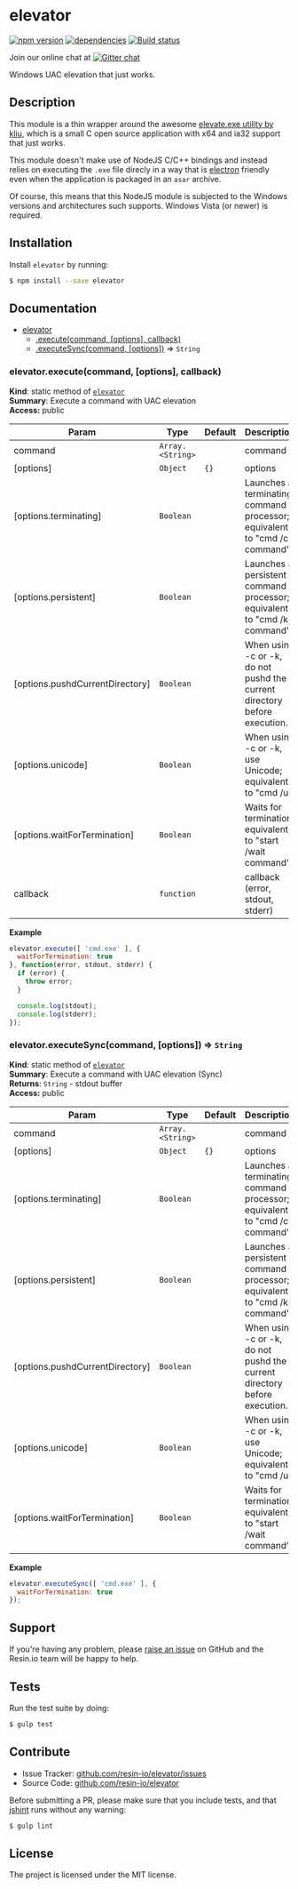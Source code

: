 elevator
========

[![npm version](https://badge.fury.io/js/elevator.svg)](http://badge.fury.io/js/elevator)
[![dependencies](https://david-dm.org/resin-io/elevator.png)](https://david-dm.org/resin-io/elevator.png)
[![Build status](https://ci.appveyor.com/api/projects/status/ysweh6h4ed4ak114/branch/master?svg=true)](https://ci.appveyor.com/project/resin-io/elevator/branch/master)

Join our online chat at [![Gitter chat](https://badges.gitter.im/resin-io/chat.png)](https://gitter.im/resin-io/chat)

Windows UAC elevation that just works.

Description
-----------

This module is a thin wrapper around the awesome [elevate.exe utility by kliu](http://code.kliu.org/misc/elevate/), which is a small C open source application with x64 and ia32 support that just works.

This module doesn't make use of NodeJS C/C++ bindings and instead relies on executing the `.exe` file direcly in a way that is [electron](http://electron.atom.io) friendly even when the application is packaged in an `asar` archive.

Of course, this means that this NodeJS module is subjected to the Windows versions and architectures such supports. Windows Vista (or newer) is required.

Installation
------------

Install `elevator` by running:

```sh
$ npm install --save elevator
```

Documentation
-------------


* [elevator](#module_elevator)
    * [.execute(command, [options], callback)](#module_elevator.execute)
    * [.executeSync(command, [options])](#module_elevator.executeSync) ⇒ <code>String</code>

<a name="module_elevator.execute"></a>
### elevator.execute(command, [options], callback)
**Kind**: static method of <code>[elevator](#module_elevator)</code>  
**Summary**: Execute a command with UAC elevation  
**Access:** public  

| Param | Type | Default | Description |
| --- | --- | --- | --- |
| command | <code>Array.&lt;String&gt;</code> |  | command |
| [options] | <code>Object</code> | <code>{}</code> | options |
| [options.terminating] | <code>Boolean</code> |  | Launches a terminating command processor; equivalent to "cmd /c command". |
| [options.persistent] | <code>Boolean</code> |  | Launches a persistent command processor; equivalent to "cmd /k command". |
| [options.pushdCurrentDirectory] | <code>Boolean</code> |  | When using -c or -k, do not pushd the current directory before execution. |
| [options.unicode] | <code>Boolean</code> |  | When using -c or -k, use Unicode; equivalent to "cmd /u". |
| [options.waitForTermination] | <code>Boolean</code> |  | Waits for termination; equivalent to "start /wait command". |
| callback | <code>function</code> |  | callback (error, stdout, stderr) |

**Example**  
```js
elevator.execute([ 'cmd.exe' ], {
  waitForTermination: true
}, function(error, stdout, stderr) {
  if (error) {
    throw error;
  }

  console.log(stdout);
  console.log(stderr);
});
```
<a name="module_elevator.executeSync"></a>
### elevator.executeSync(command, [options]) ⇒ <code>String</code>
**Kind**: static method of <code>[elevator](#module_elevator)</code>  
**Summary**: Execute a command with UAC elevation (Sync)  
**Returns**: <code>String</code> - stdout buffer  
**Access:** public  

| Param | Type | Default | Description |
| --- | --- | --- | --- |
| command | <code>Array.&lt;String&gt;</code> |  | command |
| [options] | <code>Object</code> | <code>{}</code> | options |
| [options.terminating] | <code>Boolean</code> |  | Launches a terminating command processor; equivalent to "cmd /c command". |
| [options.persistent] | <code>Boolean</code> |  | Launches a persistent command processor; equivalent to "cmd /k command". |
| [options.pushdCurrentDirectory] | <code>Boolean</code> |  | When using -c or -k, do not pushd the current directory before execution. |
| [options.unicode] | <code>Boolean</code> |  | When using -c or -k, use Unicode; equivalent to "cmd /u". |
| [options.waitForTermination] | <code>Boolean</code> |  | Waits for termination; equivalent to "start /wait command". |

**Example**  
```js
elevator.executeSync([ 'cmd.exe' ], {
  waitForTermination: true
});
```

Support
-------

If you're having any problem, please [raise an issue](https://github.com/resin-io/elevator/issues/new) on GitHub and the Resin.io team will be happy to help.

Tests
-----

Run the test suite by doing:

```sh
$ gulp test
```

Contribute
----------

- Issue Tracker: [github.com/resin-io/elevator/issues](https://github.com/resin-io/elevator/issues)
- Source Code: [github.com/resin-io/elevator](https://github.com/resin-io/elevator)

Before submitting a PR, please make sure that you include tests, and that [jshint](http://jshint.com) runs without any warning:

```sh
$ gulp lint
```

License
-------

The project is licensed under the MIT license.
